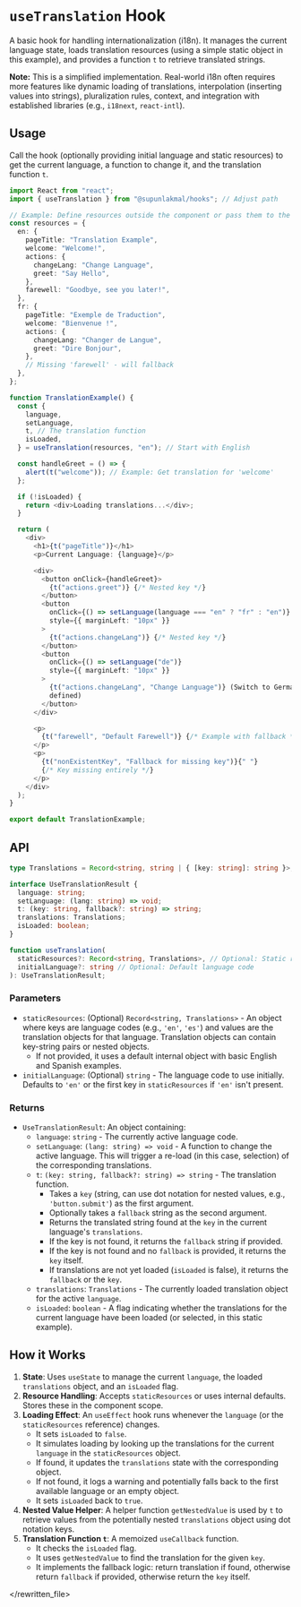 # `useTranslation` Hook

A basic hook for handling internationalization (i18n). It manages the current language state, loads translation resources (using a simple static object in this example), and provides a function `t` to retrieve translated strings.

**Note:** This is a simplified implementation. Real-world i18n often requires more features like dynamic loading of translations, interpolation (inserting values into strings), pluralization rules, context, and integration with established libraries (e.g., `i18next`, `react-intl`).

## Usage

Call the hook (optionally providing initial language and static resources) to get the current language, a function to change it, and the translation function `t`.

```typescript
import React from "react";
import { useTranslation } from "@supunlakmal/hooks"; // Adjust path

// Example: Define resources outside the component or pass them to the hook
const resources = {
  en: {
    pageTitle: "Translation Example",
    welcome: "Welcome!",
    actions: {
      changeLang: "Change Language",
      greet: "Say Hello",
    },
    farewell: "Goodbye, see you later!",
  },
  fr: {
    pageTitle: "Exemple de Traduction",
    welcome: "Bienvenue !",
    actions: {
      changeLang: "Changer de Langue",
      greet: "Dire Bonjour",
    },
    // Missing 'farewell' - will fallback
  },
};

function TranslationExample() {
  const {
    language,
    setLanguage,
    t, // The translation function
    isLoaded,
  } = useTranslation(resources, "en"); // Start with English

  const handleGreet = () => {
    alert(t("welcome")); // Example: Get translation for 'welcome'
  };

  if (!isLoaded) {
    return <div>Loading translations...</div>;
  }

  return (
    <div>
      <h1>{t("pageTitle")}</h1>
      <p>Current Language: {language}</p>

      <div>
        <button onClick={handleGreet}>
          {t("actions.greet")} {/* Nested key */}
        </button>
        <button
          onClick={() => setLanguage(language === "en" ? "fr" : "en")}
          style={{ marginLeft: "10px" }}
        >
          {t("actions.changeLang")} {/* Nested key */}
        </button>
        <button
          onClick={() => setLanguage("de")}
          style={{ marginLeft: "10px" }}
        >
          {t("actions.changeLang", "Change Language")} (Switch to German - Not
          defined)
        </button>
      </div>

      <p>
        {t("farewell", "Default Farewell")} {/* Example with fallback */}
      </p>
      <p>
        {t("nonExistentKey", "Fallback for missing key")}{" "}
        {/* Key missing entirely */}
      </p>
    </div>
  );
}

export default TranslationExample;
```

## API

```typescript
type Translations = Record<string, string | { [key: string]: string }>;

interface UseTranslationResult {
  language: string;
  setLanguage: (lang: string) => void;
  t: (key: string, fallback?: string) => string;
  translations: Translations;
  isLoaded: boolean;
}

function useTranslation(
  staticResources?: Record<string, Translations>, // Optional: Static resources object
  initialLanguage?: string // Optional: Default language code
): UseTranslationResult;
```

### Parameters

- `staticResources`: (Optional) `Record<string, Translations>` - An object where keys are language codes (e.g., `'en'`, `'es'`) and values are the translation objects for that language. Translation objects can contain key-string pairs or nested objects.
  - If not provided, it uses a default internal object with basic English and Spanish examples.
- `initialLanguage`: (Optional) `string` - The language code to use initially. Defaults to `'en'` or the first key in `staticResources` if `'en'` isn't present.

### Returns

- `UseTranslationResult`: An object containing:
  - `language`: `string` - The currently active language code.
  - `setLanguage`: `(lang: string) => void` - A function to change the active language. This will trigger a re-load (in this case, selection) of the corresponding translations.
  - `t`: `(key: string, fallback?: string) => string` - The translation function.
    - Takes a `key` (string, can use dot notation for nested values, e.g., `'button.submit'`) as the first argument.
    - Optionally takes a `fallback` string as the second argument.
    - Returns the translated string found at the `key` in the current language's `translations`.
    - If the key is not found, it returns the `fallback` string if provided.
    - If the key is not found and no `fallback` is provided, it returns the `key` itself.
    - If translations are not yet loaded (`isLoaded` is false), it returns the `fallback` or the `key`.
  - `translations`: `Translations` - The currently loaded translation object for the active `language`.
  - `isLoaded`: `boolean` - A flag indicating whether the translations for the current language have been loaded (or selected, in this static example).

## How it Works

1.  **State**: Uses `useState` to manage the current `language`, the loaded `translations` object, and an `isLoaded` flag.
2.  **Resource Handling**: Accepts `staticResources` or uses internal defaults. Stores these in the component scope.
3.  **Loading Effect**: An `useEffect` hook runs whenever the `language` (or the `staticResources` reference) changes.
    - It sets `isLoaded` to `false`.
    - It simulates loading by looking up the translations for the current `language` in the `staticResources` object.
    - If found, it updates the `translations` state with the corresponding object.
    - If not found, it logs a warning and potentially falls back to the first available language or an empty object.
    - It sets `isLoaded` back to `true`.
4.  **Nested Value Helper**: A helper function `getNestedValue` is used by `t` to retrieve values from the potentially nested `translations` object using dot notation keys.
5.  **Translation Function `t`**: A memoized `useCallback` function.
    - It checks the `isLoaded` flag.
    - It uses `getNestedValue` to find the translation for the given `key`.
    - It implements the fallback logic: return translation if found, otherwise return `fallback` if provided, otherwise return the `key` itself.

</rewritten_file>
